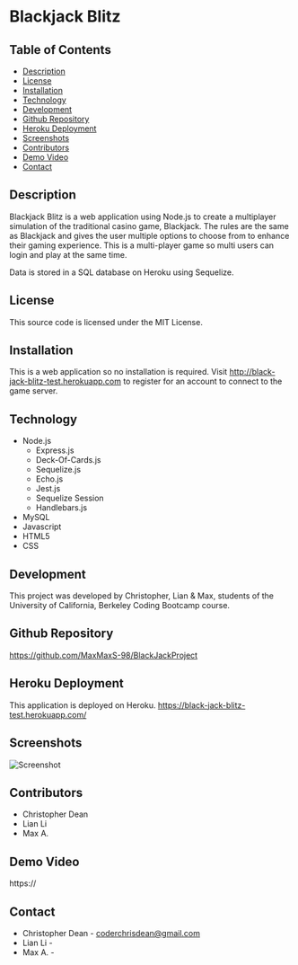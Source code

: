 # Blackjack Blitz

## Table of Contents
* [Description](#description)
* [License](#license)
* [Installation](#installation)
* [Technology](#technology)
* [Development](#development)
* [Github Repository](#github-repository)
* [Heroku Deployment](#heroku-deployment)
* [Screenshots](#screenshots)
* [Contributors](#contributors)
* [Demo Video](#demo-video)
* [Contact](#contact)

## Description
Blackjack Blitz is a web application using Node.js to create a multiplayer simulation of the traditional casino game, Blackjack.  The rules are the same as Blackjack and gives the user multiple options to choose from to enhance their gaming experience.  This is a multi-player game so multi users can login and play at the same time.

Data is stored in a SQL database on Heroku using Sequelize. 
## License
This source code is licensed under the MIT License.

## Installation
This is a web application so no installation is required.  Visit http://black-jack-blitz-test.herokuapp.com to register for an account to connect to the game server.

## Technology
* Node.js
    * Express.js
    * Deck-Of-Cards.js
    * Sequelize.js
    * Echo.js
    * Jest.js
    * Sequelize Session
    * Handlebars.js
* MySQL
* Javascript
* HTML5
* CSS

## Development
This project was developed by  Christopher, Lian & Max, students of the University of California, Berkeley Coding Bootcamp course.  

## Github Repository
https://github.com/MaxMaxS-98/BlackJackProject

## Heroku Deployment
This application is deployed on Heroku. 
https://black-jack-blitz-test.herokuapp.com/

## Screenshots
![Screenshot](/public/assets/images/BlackJackBlitz.png)

## Contributors
* Christopher Dean
* Lian Li
* Max A.

## Demo Video
https://

## Contact
* Christopher Dean - coderchrisdean@gmail.com
* Lian Li -
* Max A. -